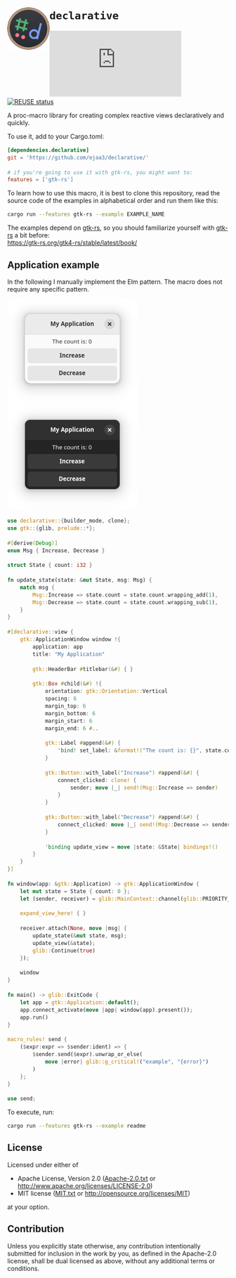 <!--
	SPDX-FileCopyrightText: 2023 Eduardo Javier Alvarado Aarón <eduardo.javier.alvarado.aaron@gmail.com>
	
	SPDX-License-Identifier: CC-BY-SA-4.0
-->

# <img src="logo.svg" width="96" align="left"/> `declarative`

[![Matrix](https://img.shields.io/matrix/declarative-rs:matrix.org?color=6081D4&label=matrix)](https://matrix.to/#/#declarative-rs:matrix.org)
[![REUSE status](https://api.reuse.software/badge/github.com/ejaa3/declarative)](https://api.reuse.software/info/github.com/ejaa3/declarative)

A proc-macro library for creating complex reactive views declaratively and quickly.

To use it, add to your Cargo.toml:

~~~ toml
[dependencies.declarative]
git = 'https://github.com/ejaa3/declarative/'

# if you're going to use it with gtk-rs, you might want to:
features = ['gtk-rs']
~~~

To learn how to use this macro, it is best to clone this repository, read the source code of the examples in alphabetical order and run them like this:

~~~ bash
cargo run --features gtk-rs --example EXAMPLE_NAME
~~~

The examples depend on [gtk-rs], so you should familiarize yourself with [gtk-rs] a bit before:  
https://gtk-rs.org/gtk4-rs/stable/latest/book/

[gtk-rs]: https://gtk-rs.org

## Application example

In the following I manually implement the Elm pattern. The macro does not require any specific pattern.

![Light theme app screenshot](light.png)
![Dark theme app screenshot](dark.png)

~~~ rust
use declarative::{builder_mode, clone};
use gtk::{glib, prelude::*};

#[derive(Debug)]
enum Msg { Increase, Decrease }

struct State { count: i32 }

fn update_state(state: &mut State, msg: Msg) {
	match msg {
		Msg::Increase => state.count = state.count.wrapping_add(1),
		Msg::Decrease => state.count = state.count.wrapping_sub(1),
	}
}

#[declarative::view {
	gtk::ApplicationWindow window !{
		application: app
		title: "My Application"
		
		gtk::HeaderBar #titlebar(&#) { }
		
		gtk::Box #child(&#) !{
			orientation: gtk::Orientation::Vertical
			spacing: 6
			margin_top: 6
			margin_bottom: 6
			margin_start: 6
			margin_end: 6 #..
			
			gtk::Label #append(&#) {
				'bind! set_label: &format!("The count is: {}", state.count)
			}
			
			gtk::Button::with_label("Increase") #append(&#) {
				connect_clicked: clone! {
					sender; move |_| send!(Msg::Increase => sender)
				}
			}
			
			gtk::Button::with_label("Decrease") #append(&#) {
				connect_clicked: move |_| send!(Msg::Decrease => sender)
			}
			
			'binding update_view = move |state: &State| bindings!()
		}
	}
}]

fn window(app: &gtk::Application) -> gtk::ApplicationWindow {
	let mut state = State { count: 0 };
	let (sender, receiver) = glib::MainContext::channel(glib::PRIORITY_DEFAULT);
	
	expand_view_here! { }
	
	receiver.attach(None, move |msg| {
		update_state(&mut state, msg);
		update_view(&state);
		glib::Continue(true)
	});
	
	window
}

fn main() -> glib::ExitCode {
	let app = gtk::Application::default();
	app.connect_activate(move |app| window(app).present());
	app.run()
}

macro_rules! send {
	($expr:expr => $sender:ident) => {
		$sender.send($expr).unwrap_or_else(
			move |error| glib::g_critical!("example", "{error}")
		)
	};
}

use send;
~~~

To execute, run:

~~~ bash
cargo run --features gtk-rs --example readme
~~~

## License

Licensed under either of

* Apache License, Version 2.0 ([Apache-2.0.txt](LICENSES/Apache-2.0.txt) or http://www.apache.org/licenses/LICENSE-2.0)
* MIT license ([MIT.txt](LICENSES/MIT.txt) or http://opensource.org/licenses/MIT)

at your option.

## Contribution

Unless you explicitly state otherwise, any contribution intentionally submitted
for inclusion in the work by you, as defined in the Apache-2.0 license, shall be
dual licensed as above, without any additional terms or conditions.
